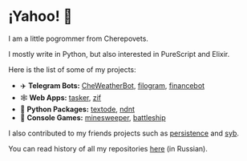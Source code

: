 # ¡Yahoo! :partying_face:

I am a little pogrommer from Cherepovets.

I mostly write in Python, but also interested in PureScript and Elixir.

Here is the list of some of my projects:
- ✈️ **Telegram Bots:** [CheWeatherBot](https://github.com/Masynchin/CheWeatherBot), [filogram](https://github.com/Masynchin/filogram), [financebot](https://github.com/Masynchin/financebot)
- 🕸️ **Web Apps:** [tasker](https://github.com/Masynchin/tasker), [zif](https://github.com/Masynchin/zif)
- 🐍 **Python Packages:** [textode](https://github.com/Masynchin/textode), [ndnt](https://github.com/Masynchin/ndnt)
- 💾 **Console Games:** [minesweeper](https://github.com/Masynchin/minesweeper), [battleship](https://github.com/Masynchin/battleship)

I also contributed to my friends projects such as [persistence](https://github.com/bullbesh/persistence) and [syb](https://github.com/fuetser/flask_project).

You can read history of all my repositories [here](https://github.com/Masynchin/history) (in Russian).
